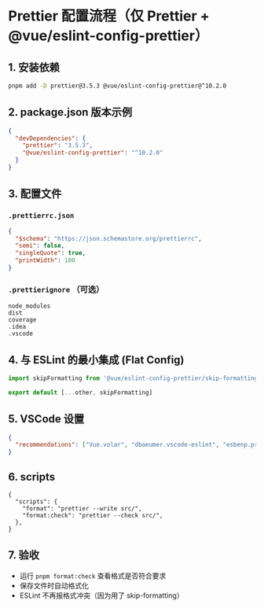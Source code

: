 # Prettier 配置流程（仅 Prettier + @vue/eslint-config-prettier）

## 1. 安装依赖

```bash
pnpm add -D prettier@3.5.3 @vue/eslint-config-prettier@^10.2.0
```

## 2. package.json 版本示例

```json
{
  "devDependencies": {
    "prettier": "3.5.3",
    "@vue/eslint-config-prettier": "^10.2.0"
  }
}
```

## 3. 配置文件

### `.prettierrc.json`

```json
{
  "$schema": "https://json.schemastore.org/prettierrc",
  "semi": false,
  "singleQuote": true,
  "printWidth": 100
}
```

### `.prettierignore` （可选）

```
node_modules
dist
coverage
.idea
.vscode
```

## 4. 与 ESLint 的最小集成 (Flat Config)

```js
import skipFormatting from '@vue/eslint-config-prettier/skip-formatting'

export default [...other, skipFormatting]
```

## 5. VSCode 设置

```json
{
  "recommendations": ["Vue.volar", "dbaeumer.vscode-eslint", "esbenp.prettier-vscode"]
}
```

## 6. scripts

```jsonc
{
  "scripts": {
    "format": "prettier --write src/",
    "format:check": "prettier --check src/",
  },
}
```

## 7. 验收

- 运行 `pnpm format:check` 查看格式是否符合要求
- 保存文件时自动格式化
- ESLint 不再报格式冲突（因为用了 skip-formatting）
